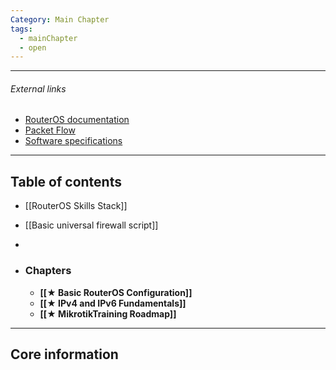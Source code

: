 ```yaml
---
Category: Main Chapter
tags:
  - mainChapter
  - open
---
```

---
###### External links
- [RouterOS documentation](https://help.mikrotik.com/docs/spaces/ROS/pages/328059/RouterOS)
- [Packet Flow](https://help.mikrotik.com/docs/spaces/ROS/pages/328059/RouterOS)
- [Software specifications](https://help.mikrotik.com/docs/spaces/ROS/pages/19136707/Software+Specifications)
---
## Table of contents
- [[RouterOS Skills Stack]]
- [[Basic universal firewall script]]
- 

- ### Chapters
	- **[[★ Basic RouterOS Configuration]]**
	- **[[★ IPv4 and IPv6 Fundamentals]]**
	- **[[★ MikrotikTraining Roadmap]]**

---
## Core information
